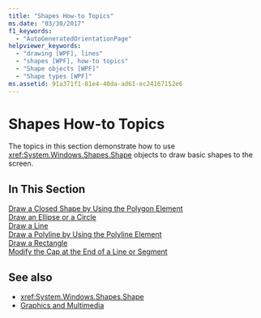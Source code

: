 ```yaml
---
title: "Shapes How-to Topics"
ms.date: "03/30/2017"
f1_keywords: 
  - "AutoGeneratedOrientationPage"
helpviewer_keywords: 
  - "drawing [WPF], lines"
  - "shapes [WPF], how-to topics"
  - "Shape objects [WPF]"
  - "Shape types [WPF]"
ms.assetid: 91a371f1-81e4-40da-ad61-ec24167152e6
---
```

# Shapes How-to Topics
The topics in this section demonstrate how to use <xref:System.Windows.Shapes.Shape> objects to draw basic shapes to the screen.  
  
## In This Section  
 [Draw a Closed Shape by Using the Polygon Element](how-to-draw-a-closed-shape-by-using-the-polygon-element.md)  
 [Draw an Ellipse or a Circle](how-to-draw-an-ellipse-or-a-circle.md)  
 [Draw a Line](how-to-draw-a-line.md)  
 [Draw a Polyline by Using the Polyline Element](how-to-draw-a-polyline-by-using-the-polyline-element.md)  
 [Draw a Rectangle](how-to-draw-a-rectangle.md)  
 [Modify the Cap at the End of a Line or Segment](how-to-modify-the-cap-at-the-end-of-a-line-or-segment.md)  
  
## See also
- <xref:System.Windows.Shapes.Shape>
- [Graphics and Multimedia](index.md)

